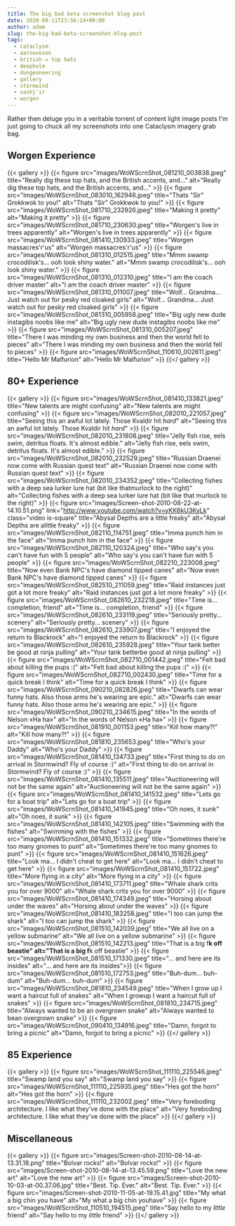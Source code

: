 ```yaml
---
title: The big bad beta screenshot blog post
date: 2010-08-11T23:56:14+00:00
author: adam
slug: the-big-bad-beta-screenshot-blog-post
tags:
  - cataclysm
  - aarooooooo
  - british = top hats
  - deepholm
  - dungeoneering
  - gallery
  - stormwind
  - vashj'ir
  - worgen
---
```


Rather then deluge you in a veritable torrent of content light image posts I'm just going to chuck all my screenshots into one Cataclysm imagery grab bag.

<!--more-->

## Worgen Experience
{{< gallery >}}
    {{< figure src="images/WoWScrnShot_081210_003838.jpeg" title="Really dig these top hats, and the British accents, and..." alt="Really dig these top hats, and the British accents, and..." >}}
    {{< figure src="images/WoWScrnShot_083010_162948.jpeg" title="Thats &quot;Sir&quot; Grokkwok to you!" alt="Thats &quot;Sir&quot; Grokkwok to you!" >}}
    {{< figure src="images/WoWScrnShot_081710_232926.jpeg" title="Making it pretty" alt="Making it pretty" >}}
    {{< figure src="images/WoWScrnShot_081710_230630.jpeg" title="Worgen's live in trees apparently" alt="Worgen's live in trees apparently" >}}
    {{< figure src="images/WoWScrnShot_081410_130933.jpeg" title="Worgen massacres'r'us" alt="Worgen massacres'r'us" >}}
    {{< figure src="images/WoWScrnShot_081310_012515.jpeg" title="Mmm swamp crocodilisk's... ooh look shiny water." alt="Mmm swamp crocodilisk's... ooh look shiny water." >}}
    {{< figure src="images/WoWScrnShot_081310_012310.jpeg" title="I am the coach driver master" alt="I am the coach driver master" >}}
    {{< figure src="images/WoWScrnShot_081310_011007.jpeg" title="Wolf... Grandma... Just watch out for pesky red cloaked girls" alt="Wolf... Grandma... Just watch out for pesky red cloaked girls" >}}
    {{< figure src="images/WoWScrnShot_081310_005958.jpeg" title="Big ugly new dude instagibs noobs like me" alt="Big ugly new dude instagibs noobs like me" >}}
    {{< figure src="images/WoWScrnShot_081310_005207.jpeg" title="There I was minding my own business and then the world fell to pieces" alt="There I was minding my own business and then the world fell to pieces" >}}
    {{< figure src="images/WoWScrnShot_110610_002611.jpeg" title="Hello Mr Malfurion" alt="Hello Mr Malfurion" >}}
{{</ gallery >}}

## 80+ Experience
{{< gallery >}}
    {{< figure src="images/WoWScrnShot_081410_133821.jpeg" title="New talents are might confusing" alt="New talents are might confusing" >}}
    {{< figure src="images/WoWScrnShot_082010_221057.jpeg" title="Seeing this an awful lot lately. Those Kvaldir hit *hard*" alt="Seeing this an awful lot lately. Those Kvaldir hit *hard*" >}}
    {{< figure src="images/WoWScrnShot_082010_231808.jpeg" title="Jelly fish rise, eels swim, detritus floats. It's almost edible." alt="Jelly fish rise, eels swim, detritus floats. It's almost edible." >}}
    {{< figure src="images/WoWScrnShot_082010_232529.jpeg" title="Russian Draenei now come with Russian quest text" alt="Russian Draenei now come with Russian quest text" >}}
    {{< figure src="images/WoWScrnShot_082010_234352.jpeg" title="Collecting fishes with a deep sea lurker lure hat (bit like thatmurlock to the right)" alt="Collecting fishes with a deep sea lurker lure hat (bit like that murlock to the right)" >}}
    {{< figure src="images/Screen-shot-2010-08-22-at-14.10.51.png" link="http://www.youtube.com/watch?v=yKK6kU3KyLk" class="video is-square" title="Abysal Depths are a little freaky" alt="Abysal Depths are alittle freaky" >}}
    {{< figure src="images/WoWScrnShot_082110_114751.jpeg" title="Imma punch him in the face" alt="Imma punch him in the face" >}}
    {{< figure src="images/WoWScrnShot_082110_120324.jpeg" title="Who say's you can't have fun with 5 people" alt="Who say's you can't have fun with 5 people" >}}
    {{< figure src="images/WoWScrnShot_082210_223008.jpeg" title="Now even Bank NPC's have diamond tipped canes" alt="Now even Bank NPC's have diamond tipped canes" >}}
    {{< figure src="images/WoWScrnShot_082510_211059.jpeg" title="Raid instances just got a lot more freaky" alt="Raid instances just got a lot more freaky" >}}
    {{< figure src="images/WoWScrnShot_082610_232218.jpeg" title="Time is... completion, friend" alt="Time is... completion, friend" >}}
    {{< figure src="images/WoWScrnShot_082610_233119.jpeg" title="Seriously pretty... scenery" alt="Seriously pretty... scenery" >}}
    {{< figure src="images/WoWScrnShot_082610_233907.jpeg" title="I enjoyed the return to Blackrock" alt="I enjoyed the return to Blackrock" >}}
    {{< figure src="images/WoWScrnShot_082610_235928.jpeg" title="Your tank better be good at ninja pulling" alt="Your tank betterbe good at ninja pulling" >}}
    {{< figure src="images/WoWScrnShot_082710_001442.jpeg" title="Felt bad about killing the pups :(" alt="Felt bad about killing the pups :(" >}}
    {{< figure src="images/WoWScrnShot_082710_002430.jpeg" title="Time for a quick break I think" alt="Time for a quick break I think" >}}
    {{< figure src="images/WoWScrnShot_090210_082826.jpeg" title="Dwarfs can wear funny hats. Also those arms he's wearing are epic." alt="Dwarfs can wear funny hats. Also those arms he's wearing are epic." >}}
    {{< figure src="images/WoWScrnShot_090210_234615.jpeg" title="In the words of Nelson &laquo;Ha ha&raquo;" alt="In the words of Nelson &laquo;Ha ha&raquo;" >}}
    {{< figure src="images/WoWScrnShot_081910_001153.jpeg" title="Kill how many?!" alt="Kill how many?!" >}}
    {{< figure src="images/WoWScrnShot_081810_235653.jpeg" title="Who's your Daddy" alt="Who's your Daddy" >}}
    {{< figure src="images/WoWScrnShot_081410_134733.jpeg" title="First thing to do on arrival in Stormwind? Fly of course :)" alt="First thing to do on arrival in Stormwind? Fly of course :)" >}}
    {{< figure src="images/WoWScrnShot_081410_135511.jpeg" title="Auctioneering will not be the same again" alt="Auctioneering will not be the same again" >}}
    {{< figure src="images/WoWScrnShot_081410_141532.jpeg" title="Lets go for a boat trip" alt="Lets go for a boat trip" >}}
    {{< figure src="images/WoWScrnShot_081410_141945.jpeg" title="Oh noes, it sunk" alt="Oh noes, it sunk" >}}
    {{< figure src="images/WoWScrnShot_081410_142105.jpeg" title="Swimming with the fishes" alt="Swimming with the fishes" >}}
    {{< figure src="images/WoWScrnShot_081410_151332.jpeg" title="Sometimes there're too many gnomes to punt" alt="Sometimes there're too many gnomes to punt" >}}
    {{< figure src="images/WoWScrnShot_081410_151626.jpeg" title="Look ma... I didn't cheat to get here" alt="Look ma... I didn't cheat to get here" >}}
    {{< figure src="images/WoWScrnShot_081410_151722.jpeg" title="More flying in a city" alt="More flying in a city" >}}
    {{< figure src="images/WoWScrnShot_081410_173711.jpeg" title="Whale shark crits you for over 9000" alt="Whale shark crits you for over 9000" >}}
    {{< figure src="images/WoWScrnShot_081410_174349.jpeg" title="Horsing about under the waves" alt="Horsing about under the waves" >}}
    {{< figure src="images/WoWScrnShot_081410_183258.jpeg" title="I too can jump the shark" alt="I too can jump the shark" >}}
    {{< figure src="images/WoWScrnShot_081510_142039.jpeg" title="We all live on a yellow submarine" alt="We all live on a yellow submarine" >}}
    {{< figure src="images/WoWScrnShot_081510_142213.jpeg" title="That is a big f**k off beastie" alt="That is a big f**k off beastie" >}}
    {{< figure src="images/WoWScrnShot_081510_171330.jpeg" title="... and here are its insides" alt="... and here are its insides">}}
    {{< figure src="images/WoWScrnShot_081510_172753.jpeg" title="Buh-dum... buh-dum" alt="Buh-dum... buh-dum" >}}
    {{< figure src="images/WoWScrnShot_081810_234549.jpeg" title="When I grow up I want a haircut full of snakes" alt="When I growup I want a haircut full of snakes" >}}
    {{< figure src="images/WoWScrnShot_081810_234715.jpeg" title="Always wanted to be an overgrown snake" alt="Always wanted to bean overgrown snake" >}}
    {{< figure src="images/WoWScrnShot_090410_134916.jpeg" title="Damn, forgot to bring a picnic" alt="Damn, forgot to bring a picnic" >}}
{{</ gallery >}}

## 85 Experience
{{< gallery >}}
    {{< figure src="images/WoWScrnShot_111110_225546.jpeg" title="Swamp land you say" alt="Swamp land you say" >}}
    {{< figure src="images/WoWScrnShot_111110_225935.jpeg" title="Hes got the horn" alt="Hes got the horn" >}}
    {{< figure src="images/WoWScrnShot_111110_232002.jpeg" title="Very foreboding architecture. I like what they've done with the place" alt="Very foreboding architecture. I like what they've done with the place" >}}
{{</ gallery >}}

## Miscellaneous
{{< gallery >}}
    {{< figure src="images/Screen-shot-2010-08-14-at-13.31.18.png" title="Bolvar rocks!" alt="Bolvar rocks!" >}}
    {{< figure src="images/Screen-shot-2010-08-14-at-13.45.59.png" title="Love the new art" alt="Love the new art" >}}
    {{< figure src="images/Screen-shot-2010-10-03-at-00.37.06.jpg" title="Best. Tip. Ever." alt="Best. Tip. Ever." >}}
    {{< figure src="images/Screen-shot-2010-11-05-at-19.15.41.jpg" title="My what a big chin you have" alt="My what a big chin youhave" >}}
    {{< figure src="images/WoWScrnShot_110510_194515.jpeg" title="Say hello to my *little* friend" alt="Say hello to my *little* friend" >}}
{{</ gallery >}}
